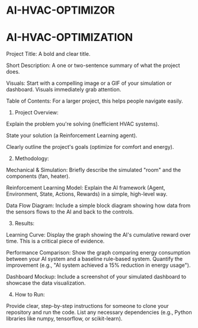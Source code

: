 # AI-HVAC-OPTIMIZOR
# AI-HVAC-OPTIMIZATION


Project Title: A bold and clear title.

Short Description: A one or two-sentence summary of what the project does.

Visuals: Start with a compelling image or a GIF of your simulation or dashboard. Visuals immediately grab attention.

Table of Contents: For a larger project, this helps people navigate easily.

1. Project Overview:

Explain the problem you're solving (inefficient HVAC systems).

State your solution (a Reinforcement Learning agent).

Clearly outline the project's goals (optimize for comfort and energy).

2. Methodology:

Mechanical & Simulation: Briefly describe the simulated "room" and the components (fan, heater).

Reinforcement Learning Model: Explain the AI framework (Agent, Environment, State, Actions, Rewards) in a simple, high-level way.

Data Flow Diagram: Include a simple block diagram showing how data from the sensors flows to the AI and back to the controls.

3. Results:

Learning Curve: Display the graph showing the AI's cumulative reward over time. This is a critical piece of evidence.

Performance Comparison: Show the graph comparing energy consumption between your AI system and a baseline rule-based system. Quantify the improvement (e.g., "AI system achieved a 15% reduction in energy usage").

Dashboard Mockup: Include a screenshot of your simulated dashboard to showcase the data visualization.

4. How to Run:

Provide clear, step-by-step instructions for someone to clone your repository and run the code. List any necessary dependencies (e.g., Python libraries like numpy, tensorflow, or scikit-learn).
